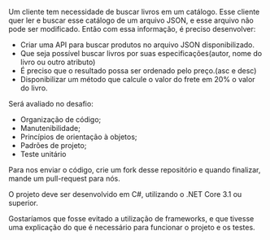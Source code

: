 Um cliente tem necessidade de buscar livros em um catálogo. Esse cliente quer ler e buscar esse catálogo de um arquivo JSON, e esse arquivo não pode ser modificado. Então com essa informação, é preciso desenvolver:

- Criar uma API para buscar produtos no arquivo JSON disponibilizado.
- Que seja possível buscar livros por suas especificações(autor, nome do livro ou outro atributo)
- É preciso que o resultado possa ser ordenado pelo preço.(asc e desc)
- Disponibilizar um método que calcule o valor do frete em 20% o valor do livro.

Será avaliado no desafio:

- Organização de código;
- Manutenibilidade;
- Princípios de orientação à objetos;
- Padrões de projeto;
- Teste unitário

Para nos enviar o código, crie um fork desse repositório e quando finalizar, mande um pull-request para nós.

O projeto deve ser desenvolvido em C#, utilizando o .NET Core 3.1 ou superior.

Gostaríamos que fosse evitado a utilização de frameworks, e que tivesse uma explicação do que é necessário para funcionar o projeto e os testes.
